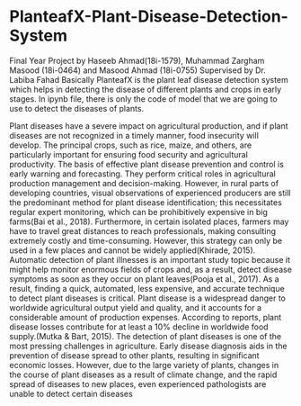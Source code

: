 # PlanteafX-Plant-Disease-Detection-System
Final Year Project by Haseeb Ahmad(18i-1579), Muhammad Zargham Masood (18i-0464) and Masood Ahmad (18i-0755)
Supervised by Dr. Labiba Fahad
Basically PlanteafX is the plant leaf disease detection system which helps in detecting the disease of different plants and crops in early stages.
In ipynb file, there is only the code of model that we are going to use to detect the diseases of plants.

Plant diseases have a severe impact on agricultural production, and if plant diseases are not recognized in a timely manner, food insecurity will develop. The principal crops, such as rice, maize, and others, are particularly important for ensuring food security and agricultural productivity. The basis of effective plant disease prevention and control is early warning and forecasting. They perform critical roles in agricultural production management and decision-making. However, in rural parts of developing countries, visual observations of experienced producers are still the predominant method for plant disease identification; this necessitates regular expert monitoring, which can be prohibitively expensive in big farms(Bai et al., 2018). Furthermore, in certain isolated places, farmers may have to travel great distances to reach professionals, making consulting extremely costly and time-consuming. However, this strategy can only be used in a few places and cannot be widely applied(Khirade, 2015). Automatic detection of plant illnesses is an important study topic because it might help monitor enormous fields of crops and, as a result, detect disease symptoms as soon as they occur on plant leaves(Pooja et al., 2017). As a result, finding a quick, automated, less expensive, and accurate technique to detect plant diseases is critical.
Plant disease is a widespread danger to worldwide agricultural output yield and quality, and it accounts for a considerable amount of production expenses. According to reports, plant disease losses contribute for at least a 10% decline in worldwide food supply.(Mutka & Bart, 2015). The detection of plant diseases is one of the most pressing challenges in agriculture. Early disease diagnosis aids in the prevention of disease spread to other plants, resulting in significant economic losses. However, due to the large variety of plants, changes in the course of plant diseases as a result of climate change, and the rapid spread of diseases to new places, even experienced pathologists are unable to detect certain diseases
